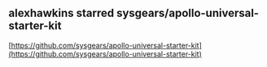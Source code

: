 ## alexhawkins starred sysgears/apollo-universal-starter-kit
  
  [https://github.com/sysgears/apollo-universal-starter-kit](https://github.com/sysgears/apollo-universal-starter-kit)
